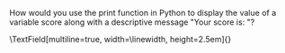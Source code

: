 How would you use the print function in Python to display the value of a variable score along with a descriptive message "Your score is: "?

\TextField[multiline=true, width=\linewidth, height=2.5em]{}